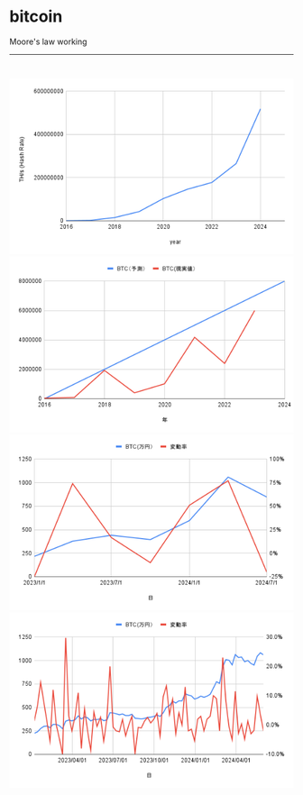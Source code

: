 # bitcoin
Moore's law working
<br>
<hr>
<h3><h3>
<br>
<img src="https://github.com/27dvz3279/btc/blob/main/hr2024.png">
<br>
<img src="https://github.com/27dvz3279/btc/blob/main/long.png">
<br>
<img src="https://github.com/27dvz3279/btc/blob/main/chart6.png">
<br>
<img src="https://github.com/27dvz3279/btc/blob/main/day7.png">
